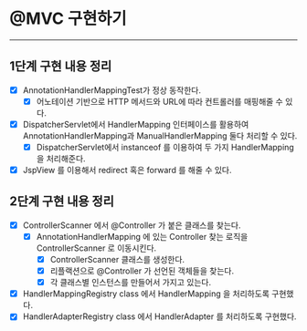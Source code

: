 # @MVC 구현하기

---

## 1단계 구현 내용 정리

- [x] AnnotationHandlerMappingTest가 정상 동작한다.
    - [x] 어노테이션 기반으로 HTTP 메서드와 URL에 따라 컨트롤러를 매핑해줄 수 있다.
- [x] DispatcherServlet에서 HandlerMapping 인터페이스를 활용하여 AnnotationHandlerMapping과 ManualHandlerMapping 둘다 처리할 수 있다.
    - [x] DispatcherServlet에서 instanceof 를 이용하여 두 가지 HandlerMapping 을 처리해준다.
- [x] JspView 를 이용해서 redirect 혹은 forward 를 해줄 수 있다.

## 2단계 구현 내용 정리

- [x] ControllerScanner 에서 @Controller 가 붙은 클래스를 찾는다.
    - [x] AnnotationHandlerMapping 에 있는 Controller 찾는 로직을 ControllerScanner 로 이동시킨다.
        - [x] ControllerScanner 클래스를 생성한다.
        - [x] 리플랙션으로 @Controller 가 선언된 객체들을 찾는다.
        - [x] 각 클래스별 인스턴스를 만들어서 가지고 있는다.
- [x] HandlerMappingRegistry class 에서 HandlerMapping 을 처리하도록 구현했다.
- [x] HandlerAdapterRegistry class 에서 HandlerAdapter 를 처리하도록 구현했다. 
